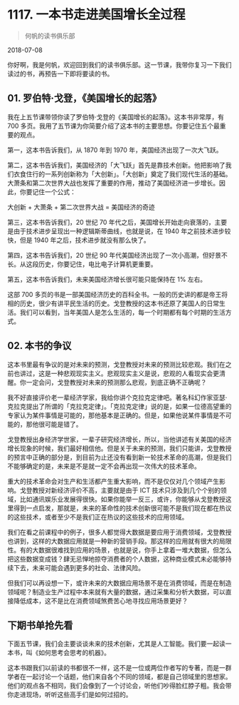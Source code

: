 # 1117. 一本书走进美国增长全过程

> 何帆的读书俱乐部

2018-07-08

你好啊，我是何帆，欢迎回到我们的读书俱乐部。这一节课，我带你复习一下我们读过的书，再预告一下即将要读的书。

## 01. 罗伯特·戈登，《美国增长的起落》

我在上五节课带领你读了罗伯特·戈登的《美国增长的起落》。这本书非常厚，有 700 多页。我用了五节课为你简要介绍了这本书的主要思想。你要记住五个最重要的观点。

第一，这本书告诉我们，从 1870 年到 1970 年，美国经济出现了一次大飞跃。

第二，这本书告诉我们，美国经济的「大飞跃」首先是靠技术创新。他把影响了我们衣食住行的一系列创新称为「大创新」。「大创新」奠定了我们现代生活的基础。大萧条和第二次世界大战也发挥了重要的作用，推动了美国经济进一步增长。因此，你要记住一个公式：

大创新 + 大萧条 + 第二次世界大战 = 美国经济的奇迹

第三，这本书告诉我们，20 世纪 70 年代之后，美国增长开始走向衰落的，主要是由于技术进步呈现出一种逻辑斯蒂曲线，也就是说，在 1940 年之前技术进步较快，但是 1940 年之后，技术进步就没有那么快了。

第四，这本书告诉我们，20 世纪 90 年代美国经济出现了一次小高潮，但好景不长。从这段历史，你要记住，电比电子计算机更重要。

第五，这本书告诉我们，未来美国经济增长很可能只能保持在 1% 左右。

这部 700 多页的书是一部美国经济历史的百科全书。一般的历史讲的都是帝王将相的历史，很少有讲平民生活的历史。戈登教授的这本书还原了美国人的日常生活。我们可以看到，当年美国人是怎么生活的，每一个时期都有每个时期的生活方式。

## 02. 本书的争议

这本书里最有争议的是对未来的预测，戈登教授对未来的预测比较悲观。我们在之前也讲过，这是一种悲观现实主义。悲观现实主义是说，悲观的人看现实会更清醒。你一定会问，戈登教授对未来的预测那么悲观，到底正确不正确呢？

我不好直接评价老一辈经济学家，我给你讲个克拉克定律吧。著名科幻作家亚瑟·克拉克提出了所谓的「克拉克定律」。「克拉克定律」说的是，如果一位德高望重的专家认为某件事情是可能的，那他基本是正确的。但是，如果他说某件事情是不可能的，那他很可能是错了。

戈登教授出身经济学世家，一辈子研究经济增长，所以，当他讲述有关美国的经济增长现象的时候，我们最好相信他。但是关于未来的预测，我们只能讲，戈登教授的预言中正确的部分是，到目前为止还没有看到新一轮技术革命的高潮，但是我们不能够确定的是，未来是不是就一定不会再出现一次伟大的技术革命。

重大的技术革命会对生产和生活都产生重大影响，而不是仅仅对几个领域产生影响。戈登教授对新经济评价不高，主要就是由于 ICT 技术只涉及到几个个别的领域，比如通讯娱乐业发展得很快。如果你能举一反三，或许，你能够从戈登教授这里得到一点启发，那就是，未来的革命性的技术创新很可能不是我们现在都在热议的这些技术，或者至少不是我们正在热议的这些技术的应用领域。

我们在看之前课程中的例子，很多人都觉得大数据是要应用于消费领域，戈登教授也讲到，这样的大数据应用就是一种新的营销手段。那这样的应用就有很大的局限性。有的大数据很难找到应用的场景，也就是说，你手上拿着一堆大数据，但怎么把这些数据变成钱？肆无忌惮地掠夺消费者的个人数据，这种商业模式未必能够持续下去，未来可能会遇到更多的社会、法律风险。

但我们可以再设想一下，或许未来的大数据应用场景不是在消费领域，而是在制造领域呢？制造业生产过程中本来就有大量的数据，通过采集和分析大数据，可以直接降低成本，这不是比在消费领域煞费苦心地寻找应用场景更好？

## 下期书单抢先看

下面五节课，我们会主要谈谈未来的技术创新，尤其是人工智能。我们要一起读一本书，叫《如何思考会思考的机器》。

这本书跟我们以前读的书都很不一样，这不是一位或两位作者写的专著，而是一群学者在一起讨论一个话题，他们来自各个不同的领域，都是自己领域里的思想家。他们的观点各不相同，我们会像到了一个讨论会，听他们吵得脸红脖子粗。我会带你走进现场，听听这些高手们是如何过招的。

